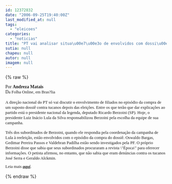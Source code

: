 ```yaml
---
id: 12372832
date: "2006-09-25T19:40:00Z"
last_modified_at: null
tags:
  - "eleicoes"
categories:
  - "noticias"
title: "PT vai analisar situa\u00e7\u00e3o de envolvidos com dossi\u00ea depois das elei\u00e7\u00f5es"
sutia: null
chapeu: null
autor: null
imagem: null
---
```

{% raw %}
<p><P><FONT face=Verdana>Por <STRONG>Andreza Matais</STRONG><BR>D</FONT><FONT size=1><FONT face=Verdana size=2>a Folha Online, em Bras?lia<BR><BR></FONT><FONT face=Verdana size=2>A direção nacional do PT só vai discutir o envolvimento de filiados no episódio da compra de um suposto dossiê contra tucanos depois das eleições. Entre os que terão que dar explicações ao partido está o presidente nacional da legenda, deputado Ricardo Berzoini (SP). Hoje, o presidente Luiz Inácio Lula da Silva responsabilizou Berzoini pela escolha da equipe de sua campanha. </FONT></P></p>
<p><P><FONT face=Verdana size=2>Três dos subordinados de Berzoini, quando ele respondia pela coordenação da campanha de Lula à reeleição, estão envolvidos com o episódio da compra do dossiê. Oswaldo Bargas, Gedimar Pereira Passos e Valdebran Padilha estão sendo investigados pela PF. O próprio Berzoini disse que sabia que seus subordinados procuraram a revista \"Época\" para oferecer informações. O petista afirmou, no entanto, que não sabia que eram denúncias contra os tucanos José Serra e Geraldo Alckmin.</FONT></P></p>
<p><P><FONT face=Verdana size=2>Leia mais <STRONG><EM><A href=\"https://www1.folha.uol.com.br/folha/brasil/ult96u83802.shtml\" target=_blank>aqui</A></EM></STRONG>.</FONT></P></FONT> </p>
{% endraw %}